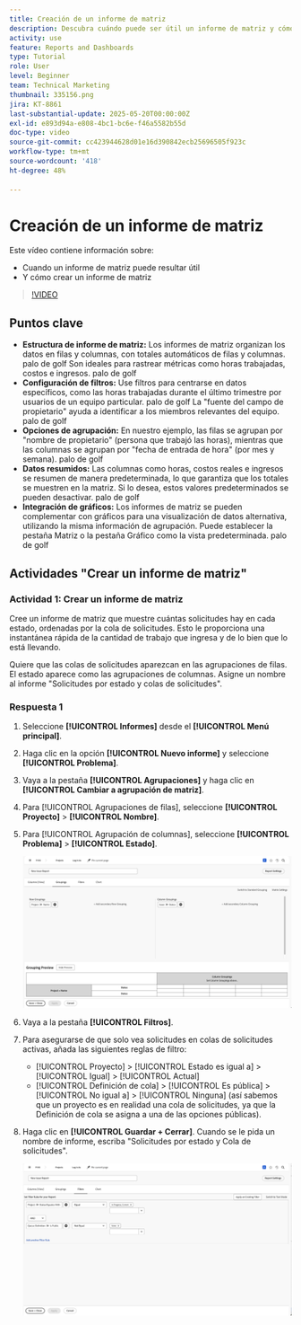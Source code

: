```yaml
---
title: Creación de un informe de matriz
description: Descubra cuándo puede ser útil un informe de matriz y cómo crear uno en Workfront.
activity: use
feature: Reports and Dashboards
type: Tutorial
role: User
level: Beginner
team: Technical Marketing
thumbnail: 335156.png
jira: KT-8861
last-substantial-update: 2025-05-20T00:00:00Z
exl-id: e893d94a-e808-4bc1-bc6e-f46a5582b55d
doc-type: video
source-git-commit: cc423944628d01e16d390842ecb25696505f923c
workflow-type: tm+mt
source-wordcount: '418'
ht-degree: 48%

---
```


# Creación de un informe de matriz

Este vídeo contiene información sobre:

* Cuando un informe de matriz puede resultar útil
* Y cómo crear un informe de matriz

>[!VIDEO](https://video.tv.adobe.com/v/3448186/?captions=spa&quality=12&learn=on&enablevpops=0)

## Puntos clave

* **Estructura de informe de matriz:** Los informes de matriz organizan los datos en filas y columnas, con totales automáticos de filas y columnas. palo de golf Son ideales para rastrear métricas como horas trabajadas, costos e ingresos. palo de golf
* **Configuración de filtros:** Use filtros para centrarse en datos específicos, como las horas trabajadas durante el último trimestre por usuarios de un equipo particular. palo de golf La &quot;fuente del campo de propietario&quot; ayuda a identificar a los miembros relevantes del equipo. palo de golf
* **Opciones de agrupación:** En nuestro ejemplo, las filas se agrupan por &quot;nombre de propietario&quot; (persona que trabajó las horas), mientras que las columnas se agrupan por &quot;fecha de entrada de hora&quot; (por mes y semana). palo de golf
* **Datos resumidos:** Las columnas como horas, costos reales e ingresos se resumen de manera predeterminada, lo que garantiza que los totales se muestren en la matriz. Si lo desea, estos valores predeterminados se pueden desactivar. palo de golf
* **Integración de gráficos:** Los informes de matriz se pueden complementar con gráficos para una visualización de datos alternativa, utilizando la misma información de agrupación. Puede establecer la pestaña Matriz o la pestaña Gráfico como la vista predeterminada. palo de golf

## Actividades &quot;Crear un informe de matriz&quot;

### Actividad 1: Crear un informe de matriz

Cree un informe de matriz que muestre cuántas solicitudes hay en cada estado, ordenadas por la cola de solicitudes. Esto le proporciona una instantánea rápida de la cantidad de trabajo que ingresa y de lo bien que lo está llevando.

Quiere que las colas de solicitudes aparezcan en las agrupaciones de filas. El estado aparece como las agrupaciones de columnas. Asigne un nombre al informe &quot;Solicitudes por estado y colas de solicitudes&quot;.

### Respuesta 1

1. Seleccione **[!UICONTROL Informes]** desde el **[!UICONTROL Menú principal]**.
1. Haga clic en la opción **[!UICONTROL Nuevo informe]** y seleccione **[!UICONTROL Problema]**.
1. Vaya a la pestaña **[!UICONTROL Agrupaciones]** y haga clic en **[!UICONTROL Cambiar a agrupación de matriz]**.
1. Para [!UICONTROL Agrupaciones de filas], seleccione **[!UICONTROL Proyecto]** > **[!UICONTROL Nombre]**.
1. Para [!UICONTROL Agrupación de columnas], seleccione **[!UICONTROL Problema]** > **[!UICONTROL Estado]**.

   ![Una imagen de la pantalla para crear una nueva agrupación de informes de problemas](assets/matrix-report-groupings.png)

1. Vaya a la pestaña **[!UICONTROL Filtros]**.
1. Para asegurarse de que solo vea solicitudes en colas de solicitudes activas, añada las siguientes reglas de filtro:

   * [!UICONTROL Proyecto] > [!UICONTROL Estado es igual a] > [!UICONTROL Igual] > [!UICONTROL Actual]
   * [!UICONTROL Definición de cola] > [!UICONTROL Es pública] > [!UICONTROL No igual a] > [!UICONTROL Ninguna] (así sabemos que un proyecto es en realidad una cola de solicitudes, ya que la Definición de cola se asigna a una de las opciones públicas).

1. Haga clic en **[!UICONTROL Guardar + Cerrar]**. Cuando se le pida un nombre de informe, escriba &quot;Solicitudes por estado y Cola de solicitudes&quot;.

   ![Una imagen de la pantalla para crear un nuevo filtro de informe de problemas](assets/matrix-report-filters.png)
